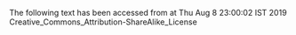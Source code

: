 The following text has been accessed from at Thu Aug 8 23:00:02 IST 2019
Creative_Commons_Attribution-ShareAlike_License
